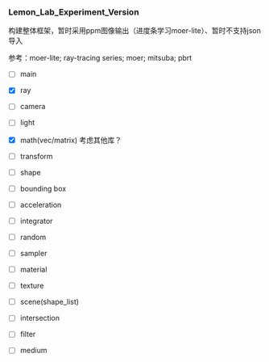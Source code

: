 ### Lemon_Lab_Experiment_Version

构建整体框架，暂时采用ppm图像输出（进度条学习moer-lite）、暂时不支持json导入

参考：moer-lite; ray-tracing series; moer; mitsuba; pbrt

- [ ] main
- [x] ray
- [ ] camera
- [ ] light
- [x] math(vec/matrix)     考虑其他库？
- [ ] transform
- [ ] shape
- [ ] bounding box 
- [ ] acceleration
- [ ] integrator
- [ ] random
- [ ] sampler
- [ ] material
- [ ] texture
- [ ] scene(shape_list)
- [ ] intersection
- [ ] filter
- [ ] medium


